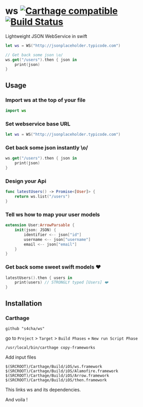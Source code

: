 # ws [![Carthage compatible](https://img.shields.io/badge/Carthage-compatible-4BC51D.svg?style=flat)](https://github.com/Carthage/Carthage) [![Build Status](https://www.bitrise.io/app/a6d157138f9ee86d.svg?token=W7-x9K5U976xiFrI8XqcJw&branch=master)](https://www.bitrise.io/app/a6d157138f9ee86d)

Lightweight JSON WebService in swift

```swift
let ws = WS("http://jsonplaceholder.typicode.com")

// Get back some json \o/
ws.get("/users").then { json in
    print(json)
}
```

## Usage

### Import ws at the top of your file

```swift
import ws
```

### Set webservice base URL

```swift
let ws = WS("http://jsonplaceholder.typicode.com")
```

### Get back some json instantly \o/
```swift
ws.get("/users").then { json in
    print(json)
}
```

### Design your Api

```swift
func latestUsers() -> Promise<[User]> {
    return ws.list("/users")
}
```

### Tell ws how to map your user models
```swift
extension User:ArrowParsable {
    init(json: JSON) {
        identifier <-- json["id"]
        username <-- json["username"]
        email <-- json["email"]
    }
}
```

### Get back some sweet swift models ❤️
```swift
latestUsers().then { users in
    print(users) // STRONGLY typed [Users] ❤️
}

```


## Installation

### Carthage
```
github "s4cha/ws"
```
go to  `Project` > `Target` > `Build Phases` + `New run Script Phase`

`/usr/local/bin/carthage copy-frameworks`

Add input files
```
$(SRCROOT)/Carthage/Build/iOS/ws.framework
$(SRCROOT)/Carthage/Build/iOS/Alamofire.framework
$(SRCROOT)/Carthage/Build/iOS/Arrow.framework
$(SRCROOT)/Carthage/Build/iOS/then.framework
```

This links ws and its dependencies.

And voila !
